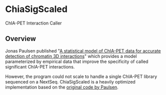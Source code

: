 # ChiaSigScaled
ChIA-PET Interaction Caller

## Overview
Jonas Paulsen published "[A statistical model of ChIA-PET data for accurate detection of chromatin 3D interactions](https://www.ncbi.nlm.nih.gov/pubmed/?term=25114054)" 
which provides a model parameterized by empirical data that improve the specificity of called significant ChIA-PET interactions.

However, the program could not scale to handle a single ChIA-PET library sequenced on a NextSeq. ChiaSigScaled is a heavily optimized implementation based on the [original code by Paulsen](http://folk.uio.no/jonaspau/chiasig/).
